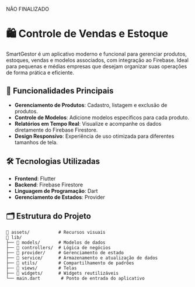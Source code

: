NÃO FINALIZADO
# 🛍️ Controle de Vendas e Estoque

SmartGestor é um aplicativo moderno e funcional para gerenciar produtos, estoques, vendas e modelos associados, com integração ao Firebase. Ideal para pequenas e médias empresas que desejam organizar suas operações de forma prática e eficiente.

## 🚀 Funcionalidades Principais

- **Gerenciamento de Produtos**: Cadastro, listagem e exclusão de produtos.
- **Controle de Modelos**: Adicione modelos específicos para cada produto.
- **Relatórios em Tempo Real**: Visualize e acompanhe os dados diretamente do Firebase Firestore.
- **Design Responsivo**: Experiência de uso otimizada para diferentes tamanhos de tela.

## 🛠️ Tecnologias Utilizadas

- **Frontend**: Flutter
- **Backend**: Firebase Firestore
- **Linguagem de Programação**: Dart
- **Gerenciamento de Estados**: Provider

## 🗂️ Estrutura do Projeto

```plaintext
📂 assets/           # Recursos visuais
📂 lib/
├── 📂 models/       # Modelos de dados 
├── 📂 controllers/  # Lógica de negócios 
├── 📂 provider/     # Gerenciamento de estado
├── 📂 service/      # Armazenamento e atualização de dados
├── 📂 utils/        # Compartilhamento de padrões
├── 📂 views/        # Telas 
├── 📂 widgets/      # Widgets reutilizáveis
└── main.dart        # Ponto de entrada do aplicativo
